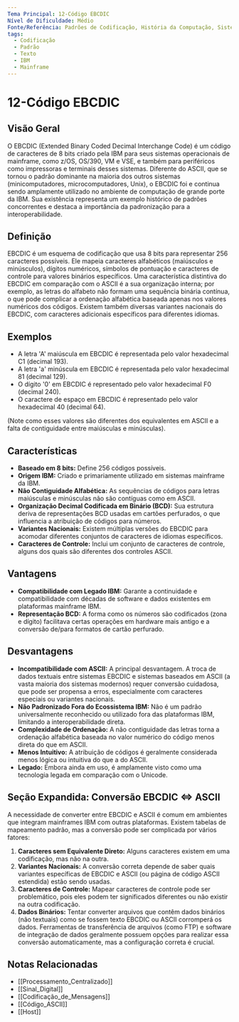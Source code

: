```yaml
---
Tema Principal: 12-Código EBCDIC
Nível de Dificuldade: Médio
Fonte/Referência: Padrões de Codificação, História da Computação, Sistemas IBM
tags:
  - Codificação
  - Padrão
  - Texto
  - IBM
  - Mainframe
---
```


# 12-Código EBCDIC

## Visão Geral

O EBCDIC (Extended Binary Coded Decimal Interchange Code) é um código de caracteres de 8 bits criado pela IBM para seus sistemas operacionais de mainframe, como z/OS, OS/390, VM e VSE, e também para periféricos como impressoras e terminais desses sistemas. Diferente do ASCII, que se tornou o padrão dominante na maioria dos outros sistemas (minicomputadores, microcomputadores, Unix), o EBCDIC foi e continua sendo amplamente utilizado no ambiente de computação de grande porte da IBM. Sua existência representa um exemplo histórico de padrões concorrentes e destaca a importância da padronização para a interoperabilidade.

## Definição

EBCDIC é um esquema de codificação que usa 8 bits para representar 256 caracteres possíveis. Ele mapeia caracteres alfabéticos (maiúsculos e minúsculos), dígitos numéricos, símbolos de pontuação e caracteres de controle para valores binários específicos. Uma característica distintiva do EBCDIC em comparação com o ASCII é a sua organização interna; por exemplo, as letras do alfabeto não formam uma sequência binária contínua, o que pode complicar a ordenação alfabética baseada apenas nos valores numéricos dos códigos. Existem também diversas variantes nacionais do EBCDIC, com caracteres adicionais específicos para diferentes idiomas.

## Exemplos

*   A letra 'A' maiúscula em EBCDIC é representada pelo valor hexadecimal C1 (decimal 193).
*   A letra 'a' minúscula em EBCDIC é representada pelo valor hexadecimal 81 (decimal 129).
*   O dígito '0' em EBCDIC é representado pelo valor hexadecimal F0 (decimal 240).
*   O caractere de espaço em EBCDIC é representado pelo valor hexadecimal 40 (decimal 64).

(Note como esses valores são diferentes dos equivalentes em ASCII e a falta de contiguidade entre maiúsculas e minúsculas).

## Características

*   **Baseado em 8 bits:** Define 256 códigos possíveis.
*   **Origem IBM:** Criado e primariamente utilizado em sistemas mainframe da IBM.
*   **Não Contiguidade Alfabética:** As sequências de códigos para letras maiúsculas e minúsculas não são contíguas como em ASCII.
*   **Organização Decimal Codificada em Binário (BCD):** Sua estrutura deriva de representações BCD usadas em cartões perfurados, o que influencia a atribuição de códigos para números.
*   **Variantes Nacionais:** Existem múltiplas versões do EBCDIC para acomodar diferentes conjuntos de caracteres de idiomas específicos.
*   **Caracteres de Controle:** Inclui um conjunto de caracteres de controle, alguns dos quais são diferentes dos controles ASCII.

## Vantagens

*   **Compatibilidade com Legado IBM:** Garante a continuidade e compatibilidade com décadas de software e dados existentes em plataformas mainframe IBM.
*   **Representação BCD:** A forma como os números são codificados (zona e dígito) facilitava certas operações em hardware mais antigo e a conversão de/para formatos de cartão perfurado.

## Desvantagens

*   **Incompatibilidade com ASCII:** A principal desvantagem. A troca de dados textuais entre sistemas EBCDIC e sistemas baseados em ASCII (a vasta maioria dos sistemas modernos) requer conversão cuidadosa, que pode ser propensa a erros, especialmente com caracteres especiais ou variantes nacionais.
*   **Não Padronizado Fora do Ecossistema IBM:** Não é um padrão universalmente reconhecido ou utilizado fora das plataformas IBM, limitando a interoperabilidade direta.
*   **Complexidade de Ordenação:** A não contiguidade das letras torna a ordenação alfabética baseada no valor numérico do código menos direta do que em ASCII.
*   **Menos Intuitivo:** A atribuição de códigos é geralmente considerada menos lógica ou intuitiva do que a do ASCII.
*   **Legado:** Embora ainda em uso, é amplamente visto como uma tecnologia legada em comparação com o Unicode.

## Seção Expandida: Conversão EBCDIC <=> ASCII

A necessidade de converter entre EBCDIC e ASCII é comum em ambientes que integram mainframes IBM com outras plataformas. Existem tabelas de mapeamento padrão, mas a conversão pode ser complicada por vários fatores:
1.  **Caracteres sem Equivalente Direto:** Alguns caracteres existem em uma codificação, mas não na outra.
2.  **Variantes Nacionais:** A conversão correta depende de saber quais variantes específicas de EBCDIC e ASCII (ou página de código ASCII estendida) estão sendo usadas.
3.  **Caracteres de Controle:** Mapear caracteres de controle pode ser problemático, pois eles podem ter significados diferentes ou não existir na outra codificação.
4.  **Dados Binários:** Tentar converter arquivos que contêm dados binários (não textuais) como se fossem texto EBCDIC ou ASCII corromperá os dados.
Ferramentas de transferência de arquivos (como FTP) e software de integração de dados geralmente possuem opções para realizar essa conversão automaticamente, mas a configuração correta é crucial.

## Notas Relacionadas

*   [[Processamento_Centralizado]]
*   [[Sinal_Digital]]
*   [[Codificação_de_Mensagens]]
*   [[Código_ASCII]]
*   [[Host]]


